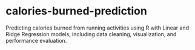 # calories-burned-prediction
Predicting calories burned from running activities using R with Linear and Ridge Regression models, including data cleaning, visualization, and performance evaluation.
